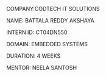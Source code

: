 COMPANY:CODTECH IT SOLUTIONS

NAME: BATTALA REDDY AKSHAYA

INTERN ID: CT04DN550

DOMAIN: EMBEDDED SYSTEMS

DURATION: 4 WEEKS

MENTOR: NEELA SANTOSH






